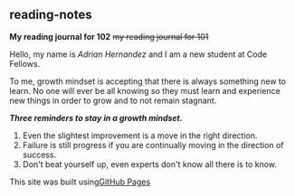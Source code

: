 ## reading-notes

**My reading journal for 102** ~~my reading journal for 101~~

Hello, my name is *Adrian Hernandez* and I am a new student at Code Fellows.

To me, growth mindset is accepting that there is always something new to learn. No one will ever be all knowing so they must learn and experience new things in order to grow and to not remain stagnant.

***Three reminders to stay in a growth mindset.***

1. Even the slightest improvement is a move in the right direction. 
2. Failure is still progress if you are continually moving in the direction of success.
3. Don't beat yourself up, even experts don't know all there is to know.

This site was built using[GitHub Pages](https://github.com/Adrian6759)


